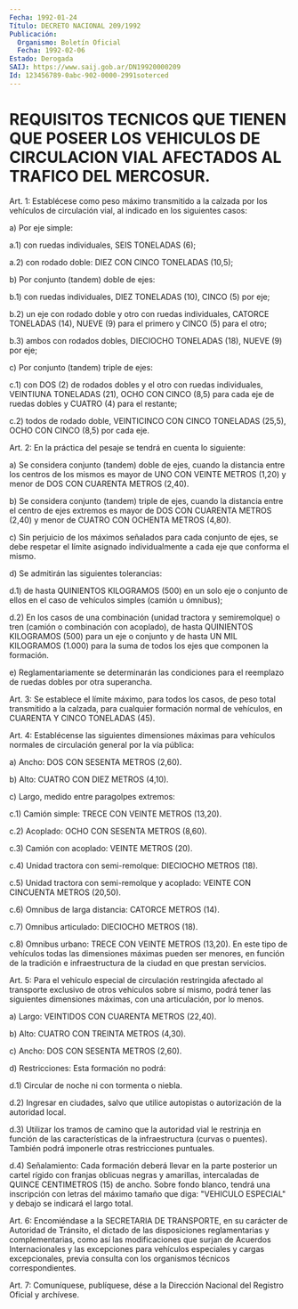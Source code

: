 ```yaml
---
Fecha: 1992-01-24
Título: DECRETO NACIONAL 209/1992
Publicación:
  Organismo: Boletín Oficial
  Fecha: 1992-02-06
Estado: Derogada
SAIJ: https://www.saij.gob.ar/DN19920000209
Id: 123456789-0abc-902-0000-2991soterced
---
```

# REQUISITOS TECNICOS QUE TIENEN QUE POSEER LOS VEHICULOS DE CIRCULACION VIAL AFECTADOS AL TRAFICO DEL MERCOSUR.

<a id="1"></a>
Art.  1: Establécese como peso máximo transmitido a la calzada por  los  vehículos   de  circulación  vial,  al  indicado  en  los siguientes casos:

a) Por eje simple:

a.1) con ruedas individuales, SEIS TONELADAS (6);

a.2)  con  rodado doble:  DIEZ  CON  CINCO  TONELADAS  (10,5);

b) Por conjunto (tandem) doble de ejes:

b.1) con ruedas  individuales,  DIEZ TONELADAS (10), CINCO (5) por eje;

b.2)  un  eje  con rodado doble y otro  con  ruedas  individuales, CATORCE TONELADAS  (14), NUEVE (9) para el primero y CINCO (5) para el otro;

b.3) ambos con rodados  dobles,  DIECIOCHO  TONELADAS  (18), NUEVE (9) por eje;

c) Por conjunto (tandem) triple de ejes:

c.1)  con  DOS  (2)  de  rodados  dobles  y  el  otro  con  ruedas individuales,  VEINTIUNA  TONELADAS (21), OCHO CON CINCO (8,5) para cada  eje  de ruedas dobles y  CUATRO  (4)  para  el  restante;

c.2) todos  de  rodado  doble, VEINTICINCO CON CINCO TONELADAS (25,5), OCHO CON CINCO (8,5) por cada eje.

<a id="2"></a>
Art.  2:  En  la  práctica  del  pesaje se tendrá en cuenta lo siguiente:

a)  Se  considera  conjunto  (tandem) doble  de  ejes,  cuando  la distancia entre los centros de  los  mismos  es  mayor  de  UNO CON VEINTE  METROS  (1,20)  y  menor de DOS CON CUARENTA METROS (2,40).

b)  Se  considera conjunto (tandem)  triple  de  ejes,  cuando  la distancia  entre  el  centro  de  ejes extremos es mayor de DOS CON CUARENTA METROS (2,40) y menor de CUATRO CON OCHENTA METROS (4,80).

c) Sin perjuicio de los máximos señalados  para  cada  conjunto de ejes,  se debe respetar el límite asignado individualmente  a  cada eje que conforma el mismo.

d) Se admitirán las siguientes tolerancias:

d.1) de  hasta  QUINIENTOS  KILOGRAMOS  (500)  en  un  solo  eje o conjunto  de  ellos  en  el  caso  de  vehículos  simples (camión u ómnibus);

d.2)  En  los  casos  de  una  combinación  (unidad  tractora    y semiremolque)  o tren (camión o combinación con acoplado), de hasta QUINIENTOS KILOGRAMOS  (500)  para  un eje o conjunto y de hasta UN MIL KILOGRAMOS (1.000) para la suma de  todos los ejes que componen la formación.

e)  Reglamentariamente  se determinarán las  condiciones  para  el reemplazo de ruedas dobles por otra superancha.

<a id="3"></a>
Art. 3: Se establece el límite máximo, para todos los casos, de peso  total  transmitido  a  la  calzada,  para cualquier formación normal   de  vehículos,  en  CUARENTA  Y  CINCO  TONELADAS    (45).

<a id="4"></a>
Art.  4:  Establécense las siguientes dimensiones máximas para vehículos normales  de  circulación general por la vía pública:

a) Ancho: DOS CON SESENTA METROS (2,60).

b) Alto: CUATRO CON DIEZ METROS (4,10).

c) Largo, medido entre paragolpes extremos:

c.1)  Camión  simple:  TRECE    CON   VEINTE  METROS  (13,20).

c.2) Acoplado: OCHO CON SESENTA METROS (8,60).

c.3) Camión con acoplado: VEINTE METROS (20).

c.4)  Unidad  tractora con semi-remolque:  DIECIOCHO  METROS (18).

c.5) Unidad tractora  con  semi-remolque  y  acoplado:  VEINTE CON CINCUENTA METROS (20,50).

c.6)    Omnibus  de  larga  distancia:  CATORCE  METROS  (14).

c.7) Omnibus articulado: DIECIOCHO METROS (18).

c.8) Omnibus  urbano:  TRECE  CON  VEINTE  METROS (13,20). En este tipo  de  vehículos  todas  las  dimensiones  máximas   pueden  ser menores, en función de la tradición e infraestructura de  la ciudad en que prestan servicios.

<a id="5"></a>
Art.  5:  Para el vehículo especial de circulación restringida afectado  al transporte  exclusivo  de  otros  vehículos  sobre  sí mismo, podrá  tener  las  siguientes  dimensiones  máximas, con una articulación, por lo menos.

a) Largo: VEINTIDOS CON CUARENTA METROS (22,40).

b) Alto: CUATRO CON TREINTA METROS (4,30).

c) Ancho: DOS CON SESENTA METROS (2,60).

d) Restricciones: Esta formación no podrá:

d.1) Circular de noche ni con tormenta o niebla.

d.2)  Ingresar  en  ciudades,  salvo  que  utilice  autopistas   o autorización de la autoridad local.

d.3)  Utilizar  los  tramos  de  camino  que  la autoridad vial le restrinja  en función de las características de la  infraestructura (curvas o puentes).  También  podrá  imponerle  otras restricciones puntuales.

d.4)  Señalamiento:  Cada  formación  deberá llevar  en  la  parte posterior  un  cartel  rígido  con  franjas  oblicuas    negras   y amarillas,  intercaladas de QUINCE CENTIMETROS (15) de ancho. Sobre fondo blanco,  tendrá  una inscripción con letras del máximo tamaño que diga: "VEHICULO ESPECIAL"  y debajo se indicará el largo total.

<a id="6"></a>
Art.  6:  Encomiéndase  a  la  SECRETARIA DE TRANSPORTE, en su carácter de Autoridad de Tránsito, el  dictado de las disposiciones reglamentarias y complementarias, como así  las  modificaciones que surjan   de  Acuerdos  Internacionales  y  las  excepciones    para vehículos  especiales  y  cargas excepcionales, previa consulta con los organismos técnicos correspondientes.

<a id="7"></a>
Art.  7: Comuníquese, publíquese, dése a la Dirección Nacional del Registro Oficial y archívese.